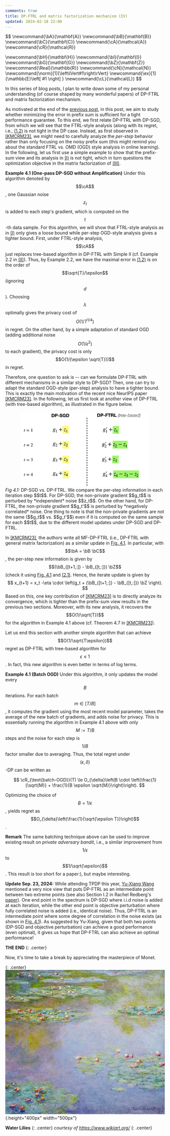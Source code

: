 ```yaml
---
comments: true
title: DP-FTRL and matrix factorization mechanism (IV)
updated: 2024-02-18 22:00
---
```

$$
\newcommand{\bA}{\mathbf{A}}
\newcommand{\bB}{\mathbf{B}}
\newcommand{\bC}{\mathbf{C}}
\newcommand{\cA}{\mathcal{A}}
\newcommand{\cR}{\mathcal{R}}

\newcommand{\bH}{\mathbf{H}}
\newcommand{\bI}{\mathbf{I}}
\newcommand{\bG}{\mathbf{G}}
\newcommand{\bZ}{\mathbf{Z}}
\newcommand{\Real}{\mathbb{R}}
\newcommand{\cN}{\mathcal{N}}
\newcommand{\norm}[1]{\left\lVert#1\right\rVert}
\newcommand{\ex}[1]{\mathbb{E}\left[ #1 \right] }
\newcommand{\cL}{\mathcal{L}}
$$

In this series of blog posts, I plan to write down some of my personal understanding (of course shaped by many wonderful papers) of DP-FTRL and matrix factorization mechanism.

<div class="divider"></div>

As motivated at the end of the [previous post](https://xingyuzhou.org/blog/notes/DP-FTRL-and-matrix-factorization-(III)), in this post, we aim to study whether minimizing the error in prefix sum is sufficient for a tight performance guarantee. To this end, we first relate DP-FTRL with DP-SGD, from which we will see that the FTRL-style analysis (along with its regret, i.e., [(1.2)](https://xingyuzhou.org/blog/notes/DP-FTRL-and-matrix-factorization-(I)#eq2) is not tight in the DP case. Instead, as first observed in [[KMCRM23]](https://arxiv.org/abs/2302.01463), we might need to carefully analyze the *per-step* behavior rather than only focusing on the noisy prefix sum (this might remind you about the standard FTRL vs. OMD (OGD) style analysis in online learning). In the following, let us first use a simple example to show that the prefix-sum view and its analysis in [(I)](https://xingyuzhou.org/blog/notes/DP-FTRL-and-matrix-factorization-(I)) is not tight, which in turn questions the optimization objective in the matrix factorization of [(III)](https://xingyuzhou.org/blog/notes/DP-FTRL-and-matrix-factorization-(III)).


**Example 4.1 (One-pass DP-SGD without Amplification)** Under this algorithm denoted by $$\cA$$, one Gaussian noise $$z_t$$ is added to each step's gradient, which is computed on the $$t$$-th data sample.  For this algorithm, we will show that FTRL-style analysis as in [(I)](https://xingyuzhou.org/blog/notes/DP-FTRL-and-matrix-factorization-(I)) only gives a loose bound while per-step OGD-style analysis gives a tighter bound. First, under FTRL-style analysis, $$\cA$$ just replaces tree-based algorithm in DP-FTRL with Simple II (cf. Example 2.2 in [(II)](https://xingyuzhou.org/blog/notes/DP-FTRL-and-matrix-factorization-(II))). Thus, by Example 2.2, we have the maximal error in [(1.2)](https://xingyuzhou.org/blog/notes/DP-FTRL-and-matrix-factorization-(I)#eq2) is on the order of $$\sqrt{T}/\epsilon$$ (ignoring $$d$$). Choosing $$\lambda$$ optimally gives the privacy cost of $$O(1/T^{1/4})$$ in regret. On the other hand, by a simple adaptation of standard OGD (adding additional noise $$O(1/\epsilon^2)$$ to each gradient), the privacy cost is only $$O(1/(\epsilon \sqrt{T}))$$ in regret.


<div class="divider"></div>

Therefore, one question to ask is -- can we formulate DP-FTRL with different mechanisms in a similar style to DP-SGD? Then, one can try to adapt the standard OGD-style (per-step) analysis to have a tighter bound. This is exactly the main motivation of the recent nice NeurIPS paper [[KMCRM23]](https://arxiv.org/abs/2302.01463). In the following, let us first look at another view of DP-FTRL (with tree-based algorithm), as illustrated in the figure below.

<div style="text-align: center;">
    <img src="../assets/post_images/correlated-noise.jpg" alt="tree" id="correlated" style="width: 80%; height: auto;"/>
</div>
<em>Fig 4.1:</em> DP-SGD vs. DP-FTRL. We compare the per-step information in each iteration step $$t$$. For DP-SGD, the non-private gradient $$g_t$$ is perturbed by *independent* noise $$z_t$$. On the other hand, for DP-FTRL, the non-private gradient $$g_t'$$ is perturbed by *negatively correlated* noise. One thing to note is that the non-private gradients are not the same ($$g_t$$ vs. $$g_t'$$) even if it is computed on the same sample for each $$t$$, due to the different model updates under DP-SGD and DP-FTRL.


In [[KMCRM23]](https://arxiv.org/abs/2302.01463), the authors write all MF-DP-FTRL (i.e., DP-FTRL with general matrix factorization) as a similar update in [Fig. 4.1](#correlated). In particular, with $$\bA = \bB \bC$$, the per-step new information is given by $$(\bB_{[t+1,:]} - \bB_{[t,:]}) \bZ$$ (check it using [Fig. 4.1](#correlated) and [(2.1)](https://xingyuzhou.org/blog/notes/DP-FTRL-and-matrix-factorization-(II)#eq21). Hence, the iterate update is given by
$$
    x_{t+1} = x_t -\eta \cdot \left(g_t + (\bB_{[t+1,:]} - \bB_{[t,:]}) \bZ \right).
$$
Based on this, one key contribution of [[KMCRM23]](https://arxiv.org/abs/2302.01463) is to directly analyze its convergence, which is tighter than the prefix-sum view results in the previous two sections. Moreover, with its new analysis, it recovers the $$O(1/\sqrt{T})$$ for the algorithm in Example 4.1 above (cf. Theorem 4.7 in [[KMCRM23]](https://arxiv.org/abs/2302.01463)).

Let us end this section with another simple algorithm that can achieve $$O(1/\sqrt{T\epsilon})$$ regret as DP-FTRL with tree-based algorithm for $$\epsilon \le 1$$. In fact, this new algorithm is even better in terms of log terms.


**Example 4.1 (Batch OGD)** Under this algorithm, it only updates the model every $$B$$ iterations. For each batch $$m \in [T/B]$$, it computes the gradient using the most recent model parameter, takes the average of the new batch of gradients, and adds noise for privacy. This is essentially running the algorithm in Example 4.1 above with only $$M:= T/B$$ steps and the noise for each step is $$1/B$$ factor smaller due to averaging. Thus, the total regret under $$(\epsilon,\delta)$$-DP can be written as

   $$
       \cR_{\text{batch-OGD}}(T) \le O_{\delta}\left(B \cdot \left(\frac{1}{\sqrt{M}} + \frac{1}{B \epsilon  \sqrt{M}}\right)\right).
   $$

   Optimizing the choice of $$B = 1/\epsilon$$, yields regret as $$O_{\delta}\left(\frac{1}{\sqrt{\epsilon T}}\right)$$.

**Remark** The same batching technique above can be used to improve existing result on *private adversary bandit*, i.e., a similar improvement from $$1/\epsilon$$ to $$1/\sqrt{\epsilon}$$. This result is too short for a paper:), but maybe interesting.

<div class="divider"></div>

**Update Sep. 23, 2024:** While attending TPDP this year, [Yu-Xiang Wang](https://cseweb.ucsd.edu/~yuxiangw/) mentioned a very nice view that puts DP-FTRL as an intermediate point between two extreme points (see also Section I.2 in Rachel Redberg's [paper](https://arxiv.org/pdf/2401.00583)). One end point in the spectrum is DP-SGD where i.i.d noise is added at each iteration, while the other end point is objective perturbation where fully correlated noise is added (i.e., identical noise). Thus, DP-FTRL is an intermediate point where some degree of correlation in the noise exists (as shown in [Fig. 4.1](#correlated)). As suggested by Yu-Xiang, given that both two points (DP-SGD and objective perturbation) can achieve a good performance (even optimal), it gives us hope that DP-FTRL can also achieve an optimal performance!


[^1]: One subtlety here is that gradients in $$\bG$$ in the model training is adaptive rather than fixed. However, as shown in [[DMRSG22]](https://arxiv.org/pdf/2202.08312.pdf), for the Gaussian mechanism, it suffices to consider the non-adaptive one.

**THE END**
{: .center}

<div class="divider"></div>

Now, it's time to take a break by appreciating the masterpiece of Monet.


{: .center}
![Monet](../assets/post_images/water-lilies-4.jpg){:height="400px" width="500px"}

**Water Lilies**
{: .center}
_courtesy of https://www.wikiart.org/_
{: .center}
